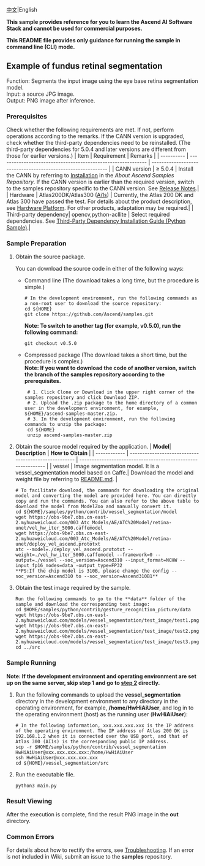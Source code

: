 [中文](README_CN.md)|English

**This sample provides reference for you to learn the Ascend AI Software Stack and cannot be used for commercial purposes.**


**This README file provides only guidance for running the sample in command line (CLI) mode.**

## Example of fundus retinal segmentation

Function: Segments the input image using the eye base retina segmentation model.  
Input: a source JPG image.   
Output: PNG image after inference. 

### Prerequisites
Check whether the following requirements are met. If not, perform operations according to the remarks. If the CANN version is upgraded, check whether the third-party dependencies need to be reinstalled. (The third-party dependencies for 5.0.4 and later versions are different from those for earlier versions.)
| Item      | Requirement                                                        | Remarks                                                        |
| ---------- | ------------------------------------------------------------ | ------------------------------------------------------------ |
| CANN version  | ≥ 5.0.4                                                    | Install the CANN by referring to [Installation](https://github.com/Ascend/samples#%E5%AE%89%E8%A3%85) in the *About Ascend Samples Repository*. If the CANN version is earlier than the required version, switch to the samples repository specific to the CANN version. See [Release Notes](https://github.com/Ascend/samples/blob/master/README.md).|
| Hardware  | Atlas200DK/Atlas300 ([Ai1s](https://support.huaweicloud.com/productdesc-ecs/ecs_01_0047.html#ecs_01_0047__section78423209366)) | Currently, the Atlas 200 DK and Atlas 300 have passed the test. For details about the product description, see [Hardware Platform](https://ascend.huawei.com/en/#/hardware/product). For other products, adaptation may be required.|
| Third-party dependency| opencv,python-acllite                                        | Select required dependencies. See [Third-Party Dependency Installation Guide (Python Sample)](https://github.com/Ascend/samples/tree/master/python/environment).|

### Sample Preparation

1. Obtain the source package.

   You can download the source code in either of the following ways:  
    - Command line (The download takes a long time, but the procedure is simple.)
       ```    
       # In the development environment, run the following commands as a non-root user to download the source repository:   
       cd ${HOME}     
       git clone https://github.com/Ascend/samples.git
       ```
       **Note: To switch to another tag (for example, v0.5.0), run the following command:**
       
       ```
       git checkout v0.5.0
       ```
    - Compressed package (The download takes a short time, but the procedure is complex.)  
       **Note: If you want to download the code of another version, switch the branch of the samples repository according to the prerequisites.**  
       ``` 
        # 1. Click Clone or Download in the upper right corner of the samples repository and click Download ZIP.   
        # 2. Upload the .zip package to the home directory of a common user in the development environment, for example, ${HOME}/ascend-samples-master.zip.    
        # 3. In the development environment, run the following commands to unzip the package:    
        cd ${HOME}    
        unzip ascend-samples-master.zip
       ```

2. Obtain the source model required by the application.
    | **Model**| **Description**                                        | **How to Obtain**                                            |
    | ------------ | ---------------------------------------------------- | ------------------------------------------------------------ |
    | vessel       | Image segmentation model. It is a vessel_segmentation model based on Caffe.| Download the model and weight file by referring to [README.md](https://github.com/Ascend/ModelZoo-TensorFlow/tree/master/TensorFlow/contrib/cv/vessel-segmentation/ATC_retina-unet_caffe_AE). |
    ```
    # To facilitate download, the commands for downloading the original model and converting the model are provided here. You can directly copy and run the commands. You can also refer to the above table to download the model from ModelZoo and manually convert it. 
    cd ${HOME}/samples/python/contrib/vessel_segmentation/model    
    wget https://obs-9be7.obs.cn-east-2.myhuaweicloud.com/003_Atc_Models/AE/ATC%20Model/retina-unet/vel_hw_iter_5000.caffemodel   
    wget https://obs-9be7.obs.cn-east-2.myhuaweicloud.com/003_Atc_Models/AE/ATC%20Model/retina-unet/deploy_vel_ascend.prototxt
    atc --model=./deploy_vel_ascend.prototxt --weight=./vel_hw_iter_5000.caffemodel --framework=0 --output=./vessel --soc_version=Ascend310 --input_format=NCHW --input_fp16_nodes=data -output_type=FP32
    **PS:If the chip model is 310B, please change the config --soc_version=Ascend310 to --soc_version=Ascend310B1**
    ```

3. Obtain the test image required by the sample.
    ```
    Run the following commands to go to the **data** folder of the sample and download the corresponding test image:
    cd $HOME/samples/python/contrib/gesture_recognition_picture/data
    wget https://obs-9be7.obs.cn-east-2.myhuaweicloud.com/models/vessel_segmentation/test_image/test1.png
    wget https://obs-9be7.obs.cn-east-2.myhuaweicloud.com/models/vessel_segmentation/test_image/test2.png   
    wget https://obs-9be7.obs.cn-east-2.myhuaweicloud.com/models/vessel_segmentation/test_image/test3.png
    cd ../src
    ```

### Sample Running

**Note: If the development environment and operating environment are set up on the same server, skip step 1 and go to [step 2](#step_2) directly.**  

1. Run the following commands to upload the **vessel_segmentation** directory in the development environment to any directory in the operating environment, for example, **/home/HwHiAiUser**, and log in to the operating environment (host) as the running user (**HwHiAiUser**):
    ```
    # In the following information, xxx.xxx.xxx.xxx is the IP address of the operating environment. The IP address of Atlas 200 DK is 192.168.1.2 when it is connected over the USB port, and that of Atlas 300 (AI1s) is the corresponding public IP address.
    scp -r $HOME/samples/python/contrib/vessel_segmentation HwHiAiUser@xxx.xxx.xxx.xxx:/home/HwHiAiUser
    ssh HwHiAiUser@xxx.xxx.xxx.xxx
    cd ${HOME}/vessel_segmentation/src    
    ```
2. Run the executable file.
    ```
    python3 main.py 
    ```

### Result Viewing

After the execution is complete, find the result PNG image in the **out** directory.

### Common Errors
For details about how to rectify the errors, see [Troubleshooting](https://github.com/Ascend/samples/wikis/%E5%B8%B8%E8%A7%81%E9%97%AE%E9%A2%98%E5%AE%9A%E4%BD%8D/%E4%BB%8B%E7%BB%8D). If an error is not included in Wiki, submit an issue to the **samples** repository.

